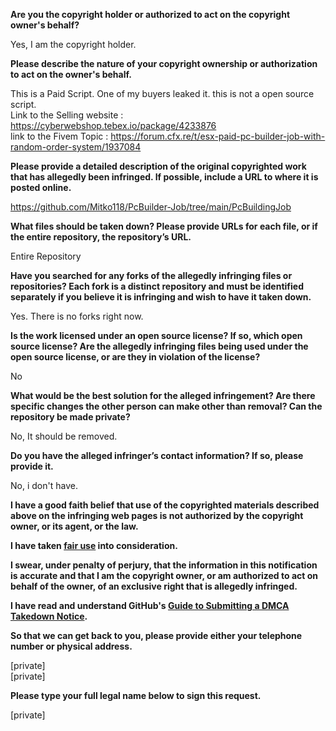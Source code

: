 **Are you the copyright holder or authorized to act on the copyright owner's behalf?**

Yes, I am the copyright holder.

**Please describe the nature of your copyright ownership or authorization to act on the owner's behalf.**

This is a Paid Script. One of my buyers leaked it. this is not a open source script.  
Link to the Selling website : https://cyberwebshop.tebex.io/package/4233876  
link to the Fivem Topic : https://forum.cfx.re/t/esx-paid-pc-builder-job-with-random-order-system/1937084  

**Please provide a detailed description of the original copyrighted work that has allegedly been infringed. If possible, include a URL to where it is posted online.**

https://github.com/Mitko118/PcBuilder-Job/tree/main/PcBuildingJob

**What files should be taken down? Please provide URLs for each file, or if the entire repository, the repository’s URL.**

Entire Repository

**Have you searched for any forks of the allegedly infringing files or repositories? Each fork is a distinct repository and must be identified separately if you believe it is infringing and wish to have it taken down.**

Yes. There is no forks right now.

**Is the work licensed under an open source license? If so, which open source license? Are the allegedly infringing files being used under the open source license, or are they in violation of the license?**

No

**What would be the best solution for the alleged infringement? Are there specific changes the other person can make other than removal? Can the repository be made private?**

No, It should be removed.

**Do you have the alleged infringer’s contact information? If so, please provide it.**

No, i don't have.

**I have a good faith belief that use of the copyrighted materials described above on the infringing web pages is not authorized by the copyright owner, or its agent, or the law.**

**I have taken <a href="https://www.lumendatabase.org/topics/22">fair use</a> into consideration.**

**I swear, under penalty of perjury, that the information in this notification is accurate and that I am the copyright owner, or am authorized to act on behalf of the owner, of an exclusive right that is allegedly infringed.**

**I have read and understand GitHub's <a href="https://docs.github.com/articles/guide-to-submitting-a-dmca-takedown-notice/">Guide to Submitting a DMCA Takedown Notice</a>.**

**So that we can get back to you, please provide either your telephone number or physical address.**

[private]  
[private]

**Please type your full legal name below to sign this request.**

[private]
